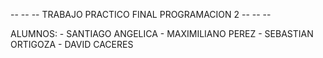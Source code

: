 -- -- -- TRABAJO PRACTICO FINAL PROGRAMACION 2 -- -- --

ALUMNOS:
    - SANTIAGO ANGELICA
    - MAXIMILIANO PEREZ
    - SEBASTIAN ORTIGOZA
    - DAVID CACERES
    
     

